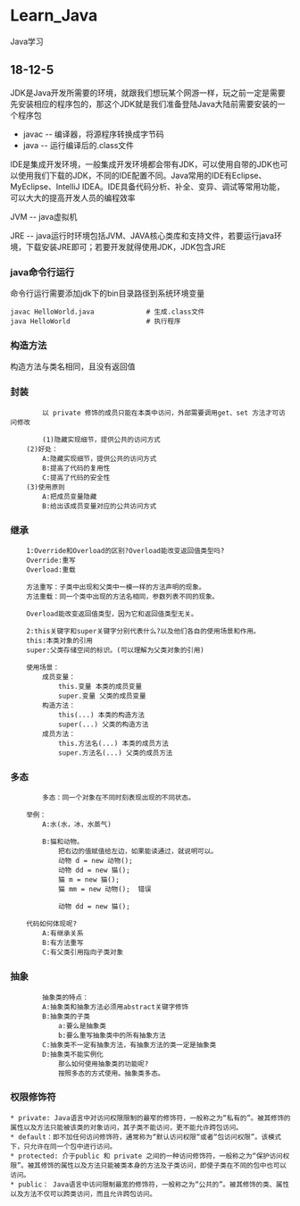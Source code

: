 # Learn_Java
Java学习

## 18-12-5

JDK是Java开发所需要的环境，就跟我们想玩某个网游一样，玩之前一定是需要先安装相应的程序包的，那这个JDK就是我们准备登陆Java大陆前需要安装的一个程序包  
* javac -- 编译器，将源程序转换成字节码
* java  -- 运行编译后的.class文件

IDE是集成开发环境，一般集成开发环境都会带有JDK，可以使用自带的JDK也可以使用我们下载的JDK，不同的IDE配置不同。Java常用的IDE有Eclipse、MyEclipse、IntelliJ IDEA。IDE具备代码分析、补全、变异、调试等常用功能，可以大大的提高开发人员的编程效率  

JVM -- java虚拟机  

JRE -- java运行时环境包括JVM、JAVA核心类库和支持文件，若要运行java环境，下载安装JRE即可；若要开发就得使用JDK，JDK包含JRE  

### java命令行运行

命令行运行需要添加jdk下的bin目录路径到系统环境变量  

```
javac HelloWorld.java             # 生成.class文件 
java HelloWorld                   # 执行程序

```

### 构造方法

构造方法与类名相同，且没有返回值 


### 封装

```
        以 private 修饰的成员只能在本类中访问，外部需要调用get、set 方法才可访问修改

        (1)隐藏实现细节，提供公共的访问方式
	(2)好处：
		A:隐藏实现细节，提供公共的访问方式
		B:提高了代码的复用性
		C:提高了代码的安全性
	(3)使用原则
		A:把成员变量隐藏
		B:给出该成员变量对应的公共访问方式

```

### 继承

```
    1:Override和Overload的区别?Overload能改变返回值类型吗?
	Override:重写
	Overload:重载

	方法重写：子类中出现和父类中一模一样的方法声明的现象。
	方法重载：同一个类中出现的方法名相同，参数列表不同的现象。

	Overload能改变返回值类型，因为它和返回值类型无关。

    2:this关键字和super关键字分别代表什么?以及他们各自的使用场景和作用。
	this:本类对象的引用
	super:父类存储空间的标识。(可以理解为父类对象的引用)

	使用场景：
		成员变量：
			this.变量 本类的成员变量
			super.变量 父类的成员变量
		构造方法：
			this(...) 本类的构造方法
			super(...) 父类的构造方法
		成员方法：
			this.方法名(...) 本类的成员方法
			super.方法名(...) 父类的成员方法
```

### 多态

```
        多态：同一个对象在不同时刻表现出现的不同状态。

	举例：
		A:水(水，冰，水蒸气)

		B:猫和动物。
			把右边的值赋值给左边，如果能读通过，就说明可以。
			动物 d = new 动物();
			动物 dd = new 猫();
			猫 m = new 猫();
			猫 mm = new 动物();  错误

			动物 dd = new 猫();

	代码如何体现呢?
		A:有继承关系	
		B:有方法重写	
		C:有父类引用指向子类对象
```

### 抽象

```
        抽象类的特点：
		A:抽象类和抽象方法必须用abstract关键字修饰
		B:抽象类的子类
			a:要么是抽象类
			b:要么重写抽象类中的所有抽象方法
		C:抽象类不一定有抽象方法，有抽象方法的类一定是抽象类
		D:抽象类不能实例化
			那么如何使用抽象类的功能呢?
			按照多态的方式使用。抽象类多态。
```

### 权限修饰符

```
* private: Java语言中对访问权限限制的最窄的修饰符，一般称之为“私有的”。被其修饰的属性以及方法只能被该类的对象访问，其子类不能访问，更不能允许跨包访问。
* default：即不加任何访问修饰符，通常称为“默认访问权限“或者“包访问权限”。该模式下，只允许在同一个包中进行访问。
* protected: 介于public 和 private 之间的一种访问修饰符，一般称之为“保护访问权限”。被其修饰的属性以及方法只能被类本身的方法及子类访问，即使子类在不同的包中也可以访问。
* public： Java语言中访问限制最宽的修饰符，一般称之为“公共的”。被其修饰的类、属性以及方法不仅可以跨类访问，而且允许跨包访问。

```
